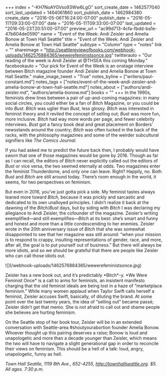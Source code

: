 +++
index = "-KH7NoAYGVso93Ww6LgO"
sort_create_date = 1462577040
sort_last_updated = 1464061860
sort_publish_date = 1462984380
create_date = "2016-05-06T16:24:00-07:00"
publish_date = "2016-05-11T09:33:00-07:00"
date = "2016-05-11T09:33:00-07:00"
last_updated = "2016-05-23T20:51:00-07:00"
preview_url = "ac99d713-4cfa-fbdd-ba1e-47b604de0590"
name = "Event of the Week: Andi Zeisler and Amelia Bonow at Town Hall Seattle"
title = "Event of the Week: Andi Zeisler and Amelia Bonow at Town Hall Seattle"
subtype = "Column"
type = "notes"
link = ""
shareimage = "http://seattlereviewofbooks.com/webhook-uploads/1462576884365/wewerefeministsonce.jpg"
twitterauto = "Our reading of the week is Andi Zeisler at @THSEA this coming Monday."
facebookauto = "Our pick for Event of the Week is an onstage interview between Bitch magazine founder Andi Zeisler and Amelia Bonow at Town Hall Seattle."
make_image_tweet = "True"
notes_byline = ["writers/paul-constant.md"]
notes_tags = ["notes/event-of-the-week-andi-zeisler-and-amelia-bonow-at-town-hall-seattle.md"]
notes_about = ["authors/andi-zeisler.md", "authors/amelia-bonow.md"]
books = ""
+++
In the 1990s, feminists drew lines between a pair of up-and-coming magazines: in many social circles, you could either be a fan of *Bitch* Magazine, or you could be into *Bust*. *Bitch* was uglier than *Bust*, less glossy. *Bitch* was interested in feminist theory and it reviled the concept of selling out; *Bust* was more fun, more inclusive. *Bitch* had way more words per page, and fewer celebrity interviews. *Bust* got a fancy book deal and great placement on Borders’ newsstands around the country; *Bitch* was often tucked in the back of the racks, with the philosophy magazines and some of the weirder subcultural signifiers like *The Comics Journal*. 

If you had asked me to predict the future back then, I probably would have sworn that one of those magazines would be gone by 2016. Though as far as I can recall, the editors of *Bitch* never explicitly called out the editors of *Bust* or vice versa, the two seemed eternally at odds. Two magazines enter the feminist Thunderdome, and only one can leave. Right? Happily, no. Both *Bust* and *Bitch* are still around today. There’s room enough in the world, it seems, for two perspectives on feminism.  

But even in 2016, you’ve just gotta pick a side. My feminist tastes always leaned more toward *Bitch*, because it was prickly and sarcastic and dedicated to its own unalloyed principles. I didn’t realize it back at the dawning of the *Bitch*/*Bust* days, but by siding with *Bitch* I was declaring my allegiance to Andi Zeisler, the cofounder of the magazine. Zeisler’s writing exemplified—and still exemplifies—*Bitch* at its best: she’s smart and funny and honest and more than a little condescending to her enemies. Zeisler wrote in the 20th anniversary issue of *Bitch* that she was somewhat disappointed to see that her magazine was still around: “when your mission is to respond to crappy, insulting representations of gender, race, and more, after all, the goal is to put yourself out of business.” But there will always be more idiots, and so we should be grateful that there are people like Zeisler who can call those idiots out.

<p class="image-left">![](/webhook-uploads/1462576884365/wewerefeministsonce.jpg)</p>
Zeisler has a new book out, and it’s predictably *Bitch*-y. *We Were Feminist Once* is a call to arms for feminists, an insistent manifesto charging that the old feminist ideals are being lost in a haze of “marketplace feminism.” While many women applaud when Taylor Swift calls herself a feminist, Zeisler accuses Swift, basically, of diluting the brand. At some point over the last twenty years, the idea of “selling out” became passé; Zeisler didn’t get that memo. She is not afraid to call out and shame people she believes are hurting feminism. 

On the Seattle stop of her book tour, Zeisler will be in an extended conversation with Seattle-area #shoutyourabortion founder Amelia Bonow. Whoever thought up this pairing deserves a raise; Bonow is loud and unapologetic and more than a decade younger than Zeisler, which means the two will have to navigate a slight generational gap in order to reconcile their views on feminism. This should be a hell of a talk: loud, angry, unapologetic, funny as hell. 

*Town Hall Seattle, 1119 8th Ave., 652-4255, http://townhallseattle.org. $5. All ages. 7:30 p.m.* 